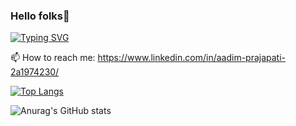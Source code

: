 ### Hello folks👋
[![Typing SVG](https://readme-typing-svg.demolab.com?font=poppins&size=40&pause=1000&color=48CAF7&random=false&width=540&height=65&lines=I'm+Aadim+Prajapati;Nice+to+meet+you+guys)](https://git.io/typing-svg)

📫 How to reach me: https://www.linkedin.com/in/aadim-prajapati-2a1974230/

[![Top Langs](https://github-readme-stats.vercel.app/api/top-langs/?username=PR7175Z&layout=compact&title_color=ffffff&bg_color=1B1A55&hide_border=true&text_color=ffffff)](https://github.com/anuraghazra/github-readme-stats)

![Anurag's GitHub stats](https://github-readme-stats.vercel.app/api?username=PR7175Z&show_icons=true&theme=radical)
<!--
**PR7175Z/PR7175Z** is a ✨ _special_ ✨ repository because its `README.md` (this file) appears on your GitHub profile.

Here are some ideas to get you started:

- 🔭 I’m currently working on ...
- 🌱 I’m currently learning ...
- 👯 I’m looking to collaborate on ...
- 🤔 I’m looking for help with ...
- 💬 Ask me about ...
- 📫 How to reach me: ...
- 😄 Pronouns: ...
- ⚡ Fun fact: ...
-->
